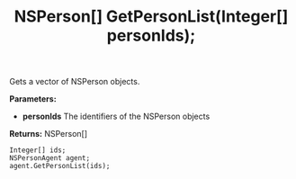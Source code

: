 ﻿---
uid: crmscript_ref_NSPersonAgent_GetPersonList
title: NSPerson[] GetPersonList(Integer[]  personIds);
intellisense: NSPersonAgent.GetPersonList
keywords: NSPersonAgent, GetPersonList
so.topic: reference
---

Gets a vector of NSPerson objects.

**Parameters:**
 - **personIds** The identifiers of the NSPerson objects

**Returns:** NSPerson[]

```crmscript
Integer[] ids;
NSPersonAgent agent;
agent.GetPersonList(ids);
```

